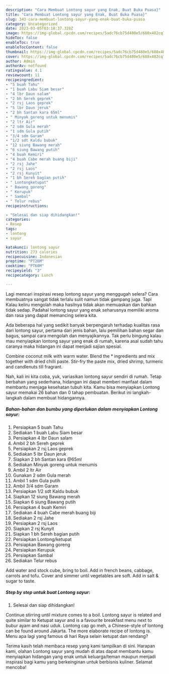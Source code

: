 ```yaml
---
description: "Cara Membuat Lontong sayur yang Enak, Buat Buka Puasa}"
title: "Cara Membuat Lontong sayur yang Enak, Buat Buka Puasa}"
slug: 343-cara-membuat-lontong-sayur-yang-enak-buat-buka-puasa
category: Uncategorized
date: 2023-03-05T03:18:37.328Z
image: https://img-global.cpcdn.com/recipes/5adc76cb75d480e5/680x482cq70/lontong-sayur-foto-resep-utama.jpg
hideToc: false
enableToc: true
enableTocContent: false
thumbnail: https://img-global.cpcdn.com/recipes/5adc76cb75d480e5/680x482cq70/lontong-sayur-foto-resep-utama.jpg
cover: https://img-global.cpcdn.com/recipes/5adc76cb75d480e5/680x482cq70/lontong-sayur-foto-resep-utama.jpg
author: Admin
authorAv: notfound
ratingvalue: 4.1
reviewcount: 11
recipeingredient:
- "5 buah Tahu"
- "1 buah Labu Siam besar"
- "4 lbr Daun salam"
- "2 bh Sereh geprek"
- "2 rsj Laos geprek"
- "5 lbr Daun jeruk"
- "2 bh Santan kara 65ml"
- " Minyak goreng untuk menumis"
- "2 ltr Air"
- "2 sdm Gula merah"
- "1 sdm Gula putih"
- "3/4 sdm Garam"
- "1/2 sdt Kaldu bubuk"
- "12 siung Bawang merah"
- "6 siung Bawang putih"
- "4 buah Kemiri"
- "4 buah Cabe merah buang biji"
- "2 rsj Jahe"
- "2 rsj Laos"
- "2 rsj Kunyit"
- "1 bh Sereh bagian putih"
- " Lontongketupat"
- " Bawang goreng"
- " Kerupuk"
- " Sambal"
- " Telur rebus"
recipeinstructions:

- "Selesai dan siap dihidangkan!"
categories:
- Resep
tags:
- lontong
- sayur

katakunci: lontong sayur 
nutrition: 273 calories
recipecuisine: Indonesian
preptime: "PT26M"
cooktime: "PT60M"
recipeyield: "3"
recipecategory: Lunch

---
```



Lagi mencari inspirasi resep lontong sayur yang menggugah selera? Cara membuatnya sangat tidak terlalu sulit namun tidak gampang juga. Tapi Kalau keliru mengolah maka hasilnya tidak akan memuaskan dan bahkan tidak sedap. Padahal lontong sayur yang enak seharusnya memiliki aroma dan rasa yang dapat memancing selera kita.


Ada beberapa hal yang sedikit banyak berpengaruh terhadap kualitas rasa dari lontong sayur, pertama dari jenis bahan, lalu pemilihan bahan segar dan bagus, sampai cara mengolah dan menyajikannya. Tak perlu bingung kalau mau menyiapkan lontong sayur yang enak di rumah, karena asal sudah tahu caranya maka hidangan ini dapat menjadi sajian spesial.

Combine coconut milk with warm water. Blend the * ingredients and mix together with dried chilli paste. Stir-fry the paste mix, dried shrimp, turmeric and candlenuts till fragrant.


Nah, kali ini kita coba, yuk, variasikan lontong sayur sendiri di rumah. Tetap berbahan yang sederhana, hidangan ini dapat memberi manfaat dalam membantu menjaga kesehatan tubuh kita. Kamu bisa menyiapkan Lontong sayur memakai 26 bahan dan 0 tahap pembuatan. Berikut ini langkah-langkah dalam membuat hidangannya.

<!--inarticleads1-->

##### Bahan-bahan dan bumbu yang diperlukan dalam menyiapkan Lontong sayur:

1. Persiapkan 5 buah Tahu
1. Sediakan 1 buah Labu Siam besar
1. Persiapkan 4 lbr Daun salam
1. Ambil 2 bh Sereh geprek
1. Persiapkan 2 rsj Laos geprek
1. Sediakan 5 lbr Daun jeruk
1. Siapkan 2 bh Santan kara @65ml
1. Sediakan  Minyak goreng untuk menumis
1. Ambil 2 ltr Air
1. Gunakan 2 sdm Gula merah
1. Ambil 1 sdm Gula putih
1. Ambil 3/4 sdm Garam
1. Persiapkan 1/2 sdt Kaldu bubuk
1. Siapkan 12 siung Bawang merah
1. Siapkan 6 siung Bawang putih
1. Persiapkan 4 buah Kemiri
1. Sediakan 4 buah Cabe merah buang biji
1. Sediakan 2 rsj Jahe
1. Persiapkan 2 rsj Laos
1. Siapkan 2 rsj Kunyit
1. Siapkan 1 bh Sereh bagian putih
1. Persiapkan  Lontong/ketupat
1. Persiapkan  Bawang goreng
1. Persiapkan  Kerupuk
1. Persiapkan  Sambal
1. Sediakan  Telur rebus


Add water and stock cube, bring to boil. Add in french beans, cabbage, carrots and tofu. Cover and simmer until vegetables are soft. Add in salt &amp; sugar to taste. 

<!--inarticleads2-->

##### Step by step untuk buat Lontong sayur:


1. Selesai dan siap dihidangkan!

Continue stirring until mixture comes to a boil. Lontong sayur is related and quite similar to Ketupat sayur and is a favourite breakfast menu next to bubur ayam and nasi uduk. Lontong cap go meh, a Chinese-style of lontong can be found around Jakarta. The more elaborate recipe of lontong is. Menu apa lagi yang famous di hari Raya selain ketupat dan rendang? 

Terima kasih telah membaca resep yang kami tampilkan di sini. Harapan kami, olahan Lontong sayur yang mudah di atas dapat membantu kamu menyiapkan hidangan yang enak untuk keluarga/teman maupun menjadi inspirasi bagi kamu yang berkeinginan untuk berbisnis kuliner. Selamat mencoba!
